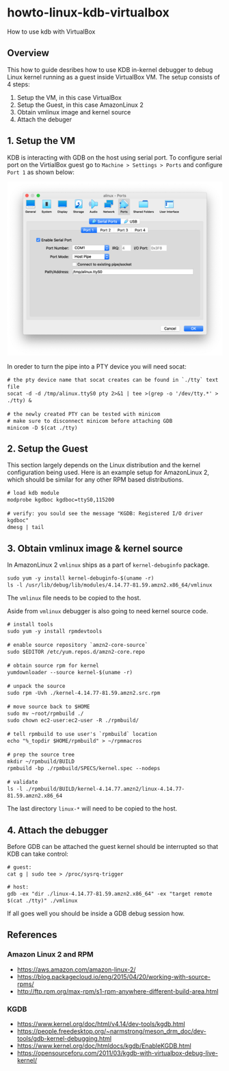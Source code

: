# howto-linux-kdb-virtualbox
How to use kdb with VirtualBox

## Overview
This how to guide desribes how to use KDB in-kernel debugger to debug Linux kernel running as a guest inside VirtualBox VM. The setup consists of 4 steps:

1. Setup the VM, in this case VirtualBox
2. Setup the Guest, in this case AmazonLinux 2
3. Obtain vmlinux image and kernel source
4. Attach the debuger

## 1. Setup the VM
KDB is interacting with GDB on the host using serial port. To configure serial port on the VirtialBox guest go to `Machine > Settings > Ports` and configure `Port 1` as shown below:

![VirtualBox port configuration](/images/vbox-ports.png)

In oreder to turn the pipe into a PTY device you will need socat:

```
# the pty device name that socat creates can be found in `./tty` text file
socat -d -d /tmp/alinux.ttyS0 pty 2>&1 | tee >(grep -o '/dev/tty.*' > ./tty) &

# the newly created PTY can be tested with minicom
# make sure to disconnect minicom before attaching GDB
minicom -D $(cat ./tty)
```

## 2. Setup the Guest
This section largely depends on the Linux distribution and the kernel configuration being used. Here is an example setup for AmazonLinux 2, which should be similar for any other RPM based distributions.

```
# load kdb module
modprobe kgdboc kgdboc=ttyS0,115200

# verify: you sould see the message "KGDB: Registered I/O driver kgdboc"
dmesg | tail
```

## 3. Obtain vmlinux image & kernel source
In AmazonLinux 2 `vmlinux` ships as a part of `kernel-debuginfo` package.

```
sudo yum -y install kernel-debuginfo-$(uname -r)
ls -l /usr/lib/debug/lib/modules/4.14.77-81.59.amzn2.x86_64/vmlinux
```

The `vmlinux` file needs to be copied to the host.

Aside from `vmlinux` debugger is also going to need kernel source code.

```
# install tools
sudo yum -y install rpmdevtools

# enable source repository `amzn2-core-source`
sudo $EDITOR /etc/yum.repos.d/amzn2-core.repo

# obtain source rpm for kernel
yumdownloader --source kernel-$(uname -r)

# unpack the source
sudo rpm -Uvh ./kernel-4.14.77-81.59.amzn2.src.rpm

# move source back to $HOME
sudo mv ~root/rpmbuild ./
sudo chown ec2-user:ec2-user -R ./rpmbuild/

# tell rpmbuild to use user's `rpmbuild` location
echo "%_topdir $HOME/rpmbuild" > ~/rpmmacros

# prep the source tree
mkdir ~/rpmbuild/BUILD
rpmbuild -bp ./rpmbuild/SPECS/kernel.spec --nodeps

# validate
ls -l ./rpmbuild/BUILD/kernel-4.14.77.amzn2/linux-4.14.77-81.59.amzn2.x86_64
```

The last directory `linux-*` will need to be copied to the host.

## 4. Attach the debugger

Before GDB can be attached the guest kernel should be interrupted so that KDB can take control:

```
# guest:
cat g | sudo tee > /proc/sysrq-trigger 
```

```
# host:
gdb -ex "dir ./linux-4.14.77-81.59.amzn2.x86_64" -ex "target remote $(cat ./tty)" ./vmlinux
```

If all goes well you should be inside a GDB debug session how.

## References
### Amazon Linux 2 and RPM
- https://aws.amazon.com/amazon-linux-2/
- https://blog.packagecloud.io/eng/2015/04/20/working-with-source-rpms/
- http://ftp.rpm.org/max-rpm/s1-rpm-anywhere-different-build-area.html

### KGDB
- https://www.kernel.org/doc/html/v4.14/dev-tools/kgdb.html
- https://people.freedesktop.org/~narmstrong/meson_drm_doc/dev-tools/gdb-kernel-debugging.html
- https://www.kernel.org/doc/htmldocs/kgdb/EnableKGDB.html
- https://opensourceforu.com/2011/03/kgdb-with-virtualbox-debug-live-kernel/